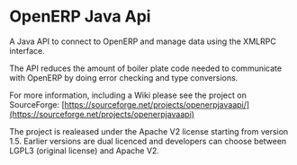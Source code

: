 OpenERP Java Api
================

A Java API to connect to OpenERP and manage data using the XMLRPC interface.

The API reduces the amount of boiler plate code needed to communicate with OpenERP by doing error checking and type conversions.

For more information, including a Wiki please see the project on SourceForge: [https://sourceforge.net/projects/openerpjavaapi/](https://sourceforge.net/projects/openerpjavaapi)

The project is realeased under the Apache V2 license starting from version 1.5.  Earlier versions are dual licenced and developers can choose between LGPL3 (original license) and Apache V2.

